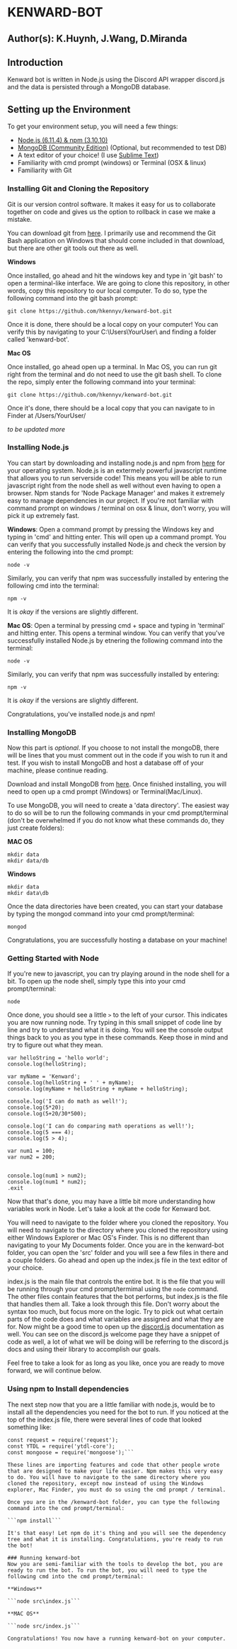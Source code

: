 # KENWARD-BOT
## Author(s): K.Huynh, J.Wang, D.Miranda

## Introduction 
Kenward bot is written in Node.js using the Discord API wrapper discord.js and the data is persisted through a MongoDB database. 

## Setting up the Environment
To get your environment setup, you will need a few things: 
* [Node.js (6.11.4) & npm (3.10.10)](https://nodejs.org/en/download/ "Node.js Download")
* [MongoDB (Community Edition)](https://www.mongodb.com/download-center?jmp=nav#atlas) (Optional, but recommended to test DB)
* A text editor of your choice! (I use [Sublime Text](https://www.sublimetext.com/3))
* Familiarity with cmd prompt (windows) or Terminal (OSX & linux)
* Familiarity with Git

### Installing Git and Cloning the Repository
Git is our version control software. It makes it easy for us to collaborate together on code and gives us the option to rollback in case we make a mistake. 

You can download git from [here](https://git-scm.com/downloads). I primarily use and recommend the Git Bash application on Windows that should come included in that download, but there are other git tools out there as well. 

**Windows**

Once installed, go ahead and hit the windows key and type in 'git bash' to open a terminal-like interface. We are going to clone this repository, in other words, copy this repository to our local computer. To do so, type the following command into the git bash prompt: 

```git clone https://github.com/hkennyv/kenward-bot.git```

Once it is done, there should be a local copy on your computer! You can verify this by navigating to your C:\Users\YourUser\ and finding a folder called 'kenward-bot'.

**Mac OS**

Once installed, go ahead open up a terminal. In Mac OS, you can run git right from the terminal and do not need to use the git bash shell. To clone the repo, simply enter the following command into your terminal: 

```git clone https://github.com/hkennyv/kenward-bot.git```

Once it's done, there should be a local copy that you can navigate to in Finder at /Users/YourUser/

_to be updated more_

### Installing Node.js
You can start by downloading and installing node.js and npm from [here](https://nodejs.org/en/download/) for your operating system. Node.js is an extermely powerful javascript runtime that allows you to run serverside code! This means you will be able to run javascript right from the node shell as well without even having to open a browser. Npm stands for 'Node Package Manager' and makes it extremely easy to manage dependencies in our project. If you're not familiar with command prompt on windows / terminal on osx & linux, don't worry, you will pick it up extremely fast. 

**Windows**: Open a command prompt by pressing the Windows key and typing in 'cmd' and hitting enter. This will open up a command prompt. You can verify that you successfully installed Node.js and check the version by entering the following into the cmd prompt:

```node -v``` 

Similarly, you can verify that npm was successfully installed by entering the following cmd into the terminal:

```npm -v```

It is _okay_ if the versions are slightly different. 

**Mac OS**: Open a terminal by pressing cmd + space and typing in 'terminal' and hitting enter. This opens a terminal window. You can verify that you've successfully installed Node.js by etnering the following command into the terminal:

```node -v```

Similarly, you can verify that npm was successfully installed by entering:

```npm -v```  

It is _okay_ if the versions are slightly different. 

Congratulations, you've installed node.js and npm!

### Installing MongoDB
Now this part is _optional_. If you choose to not install the mongoDB, there will be lines that you must comment out in the code if you wish to run it and test. If you wish to install MongoDB and host a database off of your machine, please continue reading.

Download and install MongoDB from [here](https://www.mongodb.com/download-center?jmp=nav#community). Once finished installing, you will need to open up a cmd prompt (Windows) or Terminal(Mac/Linux). 

To use MongoDB, you will need to create a 'data directory'. The easiest way to do so will be to run the following commands in your cmd prompt/terminal (don't be overwhelmed if you do not know what these commands do, they just create folders):

**MAC OS**
```cd ~
mkdir data
mkdir data/db
```
**Windows**
```cd ~
mkdir data
mkdir data\db
```

Once the data directories have been created, you can start your database by typing the mongod command into your cmd prompt/terminal:

```mongod```

Congratulations, you are successfully hosting a database on your machine!

### Getting Started with Node
If you're new to javascript, you can try playing around in the node shell for a bit. To open up the node shell, simply type this into your cmd prompt/terminal:

```node```

Once done, you should see a little ```>``` to the left of your cursor. This indicates you are now running node. Try typing in this small snippet of code line by line and try to understand what it is doing. You will see the console output things back to you as you type in these commands. Keep those in mind and try to figure out what they mean. 

```console.log('hello world!');
var helloString = 'hello world'; 
console.log(helloString);

var myName = 'Kenward';
console.log(helloString + ' ' + myName);
console.log(myName + helloString + myName + helloString);

console.log('I can do math as well!');
console.log(5*20);
console.log(5+20/30*500);

console.log('I can do comparing math operations as well!');
console.log(5 === 4);
console.log(5 > 4);

var num1 = 100; 
var num2 = 200; 


console.log(num1 > num2);
console.log(num1 * num2);
.exit
```

Now that that's done, you may have a little bit more understanding how variables work in Node. Let's take a look at the code for Kenward bot. 

You will need to navigate to the folder where you cloned the repository. You will need to navigate to the directory where you cloned the repository using either Windows Explorer or Mac OS's Finder. This is no different than navigating to your My Documents folder. Once you are in the kenward-bot folder, you can open the 'src' folder and you will see a few files in there and a couple folders. Go ahead and open up the index.js file in the text editor of your choice. 

index.js is the main file that controls the entire bot. It is the file that you will be running through your cmd prompt/termimal using the ```node``` command. The other files contain features that the bot performs, but index.js is the file that handles them all. Take a look through this file. Don't worry about the syntax too much, but focus more on the logic. Try to pick out what certain parts of the code does and what variables are assigned and what they are for. Now might be a good time to open up the [discord.js](https://discord.js.org/#/docs/main/stable/general/welcome) documentation as well. You can see on the discord.js welcome page they have a snippet of code as well, a lot of what we will be doing will be referring to the discord.js docs and using their library to accomplish our goals. 

Feel free to take a look for as long as you like, once you are ready to move forward, we will continue below. 

### Using npm to Install dependencies
The next step now that you are a little familiar with node.js, would be to install all the dependencies you need for the bot to run. If you noticed at the top of the index.js file, there were several lines of code that looked something like: 

```const Discord = require('discord.js');
const request = require('request');
const YTDL = require('ytdl-core');
const mongoose = require('mongoose');```

These lines are importing features and code that other people wrote that are designed to make your life easier. Npm makes this very easy to do. You will have to navigate to the same directory where you cloned the repository, except now instead of using the Windows explorer, Mac Finder, you must do so using the cmd prompt / terminal. 

Once you are in the /kenward-bot folder, you can type the following command into the cmd prompt/terminal:

```npm install```

It's that easy! Let npm do it's thing and you will see the dependency tree and what it is installing. Congratulations, you're ready to run the bot!

### Running kenward-bot 
Now you are semi-familiar with the tools to develop the bot, you are ready to run the bot. To run the bot, you will need to type the following cmd into the cmd prompt/terminal: 

**Windows**

```node src\index.js```

**MAC OS**

```node src/index.js```

Congratulations! You now have a running kenward-bot on your computer. 


